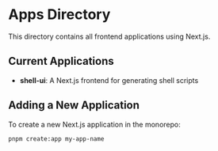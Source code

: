 # Apps Directory

This directory contains all frontend applications using Next.js.

## Current Applications

- **shell-ui**: A Next.js frontend for generating shell scripts

## Adding a New Application

To create a new Next.js application in the monorepo:

```bash
pnpm create:app my-app-name
